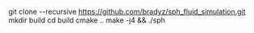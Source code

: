 git clone --recursive https://github.com/bradyz/sph_fluid_simulation.git
mkdir build
cd build
cmake ..
make -j4 && ./sph
